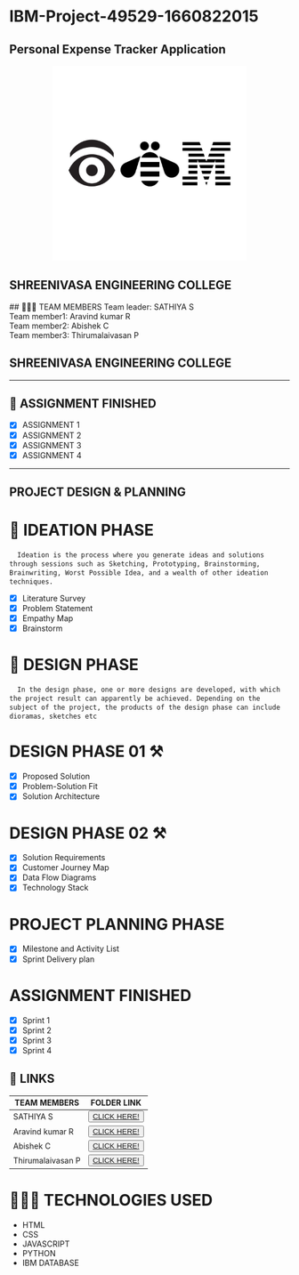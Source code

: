 
# IBM-Project-49529-1660822015
<h2>Personal Expense Tracker Application</h2>
<!-- PROJECT LOGO -->

<p align="center">
  <a href="https://github.com/IBM-EPBL/IBM-Project-46735-1660755122/tree/main">
    <img src="/Image content/logo.png" alt="logo" width="350" height="350" >
  </a>

<h2>SHREENIVASA ENGINEERING COLLEGE</h2>
## 🧑🏻‍🦰 TEAM MEMBERS
Team leader: SATHIYA S<br>
Team member1: Aravind kumar R<br>
Team member2: Abishek C<br>
Team member3: Thirumalaivasan P<br>
  <h2>SHREENIVASA ENGINEERING COLLEGE</h2>
<hr>

## 📒 ASSIGNMENT FINISHED
- [x] ASSIGNMENT 1
- [x] ASSIGNMENT 2
- [x] ASSIGNMENT 3 
- [x] ASSIGNMENT 4

<hr>

## PROJECT DESIGN & PLANNING
# 🧩 IDEATION PHASE

      Ideation is the process where you generate ideas and solutions through sessions such as Sketching, Prototyping, Brainstorming, Brainwriting, Worst Possible Idea, and a wealth of other ideation techniques.
- [x] Literature Survey
- [x] Problem Statement
- [x] Empathy Map
- [x] Brainstorm

# 📝 DESIGN PHASE 
      In the design phase, one or more designs are developed, with which the project result can apparently be achieved. Depending on the subject of the project, the products of the design phase can include dioramas, sketches etc

# DESIGN PHASE 01 ⚒️
- [x] Proposed Solution
- [x] Problem-Solution Fit
- [x] Solution Architecture

# DESIGN PHASE 02 ⚒️
- [x] Solution Requirements
- [x] Customer Journey Map
- [x] Data Flow Diagrams
- [x] Technology Stack

# PROJECT PLANNING PHASE
- [x] Milestone and Activity List
- [x] Sprint Delivery plan

# ASSIGNMENT FINISHED
- [x] Sprint 1
- [x] Sprint 2
- [x] Sprint 3
- [x] Sprint 4

## 🔗 LINKS

| TEAM MEMBERS | FOLDER LINK    |
| ------------- | ------------- |
| SATHIYA S | <button> <a href="https://github.com/IBM-EPBL/IBM-Project-49529-1660822015">CLICK HERE!  </a></button>              
| Aravind kumar R | <button> <a href="https://github.com/IBM-EPBL/IBM-Project-49529-1660822015">CLICK HERE!  </a> </button> |
| Abishek C    | <button><a href="https://github.com/IBM-EPBL/IBM-Project-49529-1660822015">CLICK HERE!  </a> </button> |
| Thirumalaivasan P     | <button><a href="https://github.com/IBM-EPBL/IBM-Project-49529-1660822015">CLICK HERE!  </a> </button> |

# 👨🏻‍💻 TECHNOLOGIES USED <br />
- HTML</br>
- CSS</br>
- JAVASCRIPT</br>
- PYTHON</br>
- IBM DATABASE</br>



